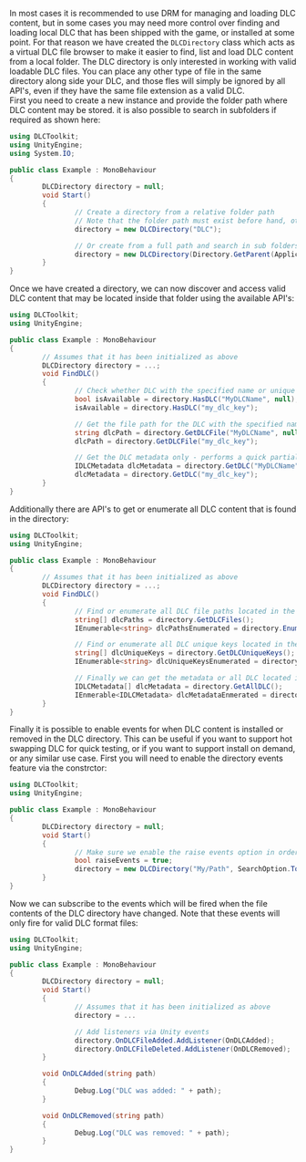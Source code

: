 In most cases it is recommended to use DRM for managing and loading DLC content, but in some cases you may need more control over finding and loading local DLC that has been shipped with the game, or installed at some point. 
For that reason we have created the `DLCDirectory` class which acts as a virtual DLC file browser to make it easier to find, list and load DLC content from a local folder.
The DLC directory is only interested in working with valid loadable DLC files. You can place any other type of file in the same directory along side your DLC, and those fles will simply be ignored by all API's, even if they have the same file extension as a valid DLC.  
First you need to create a new instance and provide the folder path where DLC content may be stored. it is also possible to search in subfolders if required as shown here:
```cs
using DLCToolkit;
using UnityEngine;
using System.IO;

public class Example : MonoBehaviour
{
        DLCDirectory directory = null;
        void Start()
        {
                // Create a directory from a relative folder path
                // Note that the folder path must exist before hand, otherwise an exception will be thrown
                directory = new DLCDirectory("DLC");

                // Or create from a full path and search in sub folders also
                directory = new DLCDirectory(Directory.GetParent(Application.dataPath).FullName, SearchOption.AllDirectories);
        }
}
```
Once we have created a directory, we can now discover and access valid DLC content that may be located inside that folder using the available API's:
```cs
using DLCToolkit;
using UnityEngine;

public class Example : MonoBehaviour
{
        // Assumes that it has been initialized as above
        DLCDirectory directory = ...;
        void FindDLC()
        {
                // Check whether DLC with the specified name or unique key is within the directory
                bool isAvailable = directory.HasDLC("MyDLCName", null);
                isAvailable = directory.HasDLC("my_dlc_key");

                // Get the file path for the DLC with the specified name or unique key
                string dlcPath = directory.GetDLCFile("MyDLCName", null);
                dlcPath = directory.GetDLCFile("my_dlc_key");

                // Get the DLC metadata only - performs a quick partial load to acces only the metadat portion of the DLC, useful for display info about the DLC before loading it
                IDLCMetadata dlcMetadata = directory.GetDLC("MyDLCName", null);
                dlcMetadata = directory.GetDLC("my_dlc_key");
        }
}
```
Additionally there are API's to get or enumerate all DLC content that is found in the directory:
```cs
using DLCToolkit;
using UnityEngine;

public class Example : MonoBehaviour
{
        // Assumes that it has been initialized as above
        DLCDirectory directory = ...;
        void FindDLC()
        {
                // Find or enumerate all DLC file paths located in the directory
                string[] dlcPaths = directory.GetDLCFiles();
                IEnumerable<string> dlcPathsEnumerated = directory.EnumerateDLCFiles();

                // Find or enumerate all DLC unique keys located in the directory
                string[] dlcUniqueKeys = directory.GetDLCUniqueKeys();
                IEnumerable<string> dlcUniqueKeysEnumerated = directory.EnumerateDLCniqeKeys();

                // Finally we can get the metadata or all DLC located in the directory
                IDLCMetadata[] dlcMetadata = directory.GetAllDLC();
                IEnmerable<IDLCMetadata> dlcMetadataEnmerated = directory.EnmerateAllDLC();
        }
}
```
Finally it is possible to enable events for when DLC content is installed or removed in the DLC directory. This can be useful if you want to support hot swapping DLC for quick testing, or if you want to support install on demand, or any similar use case.
First you will need to enable the directory events feature via the constrctor:
```cs
using DLCToolkit;
using UnityEngine;

public class Example : MonoBehaviour
{
        DLCDirectory directory = null;
        void Start()
        {
                // Make sure we enable the raise events option in order to receive events when the DLC directory files change
                bool raiseEvents = true;
                directory = new DLCDirectory("My/Path", SearchOption.TopDirectoryOnly, null, raiseEvents);
        }
}
```
Now we can subscribe to the events which will be fired when the file contents of the DLC directory have changed. Note that these events will only fire for valid DLC format files:
```cs
using DLCToolkit;
using UnityEngine;

public class Example : MonoBehaviour
{
        DLCDirectory directory = null;
        void Start()
        {
                // Assumes that it has been initialized as above
                directory = ...

                // Add listeners via Unity events
                directory.OnDLCFileAdded.AddListener(OnDLCAdded);
                directory.OnDLCFileDeleted.AddListener(OnDLCRemoved);
        }

        void OnDLCAdded(string path)
        {
                Debug.Log("DLC was added: " + path);
        }

        void OnDLCRemoved(string path)
        {
                Debug.Log("DLC was removed: " + path);
        }
}
```
